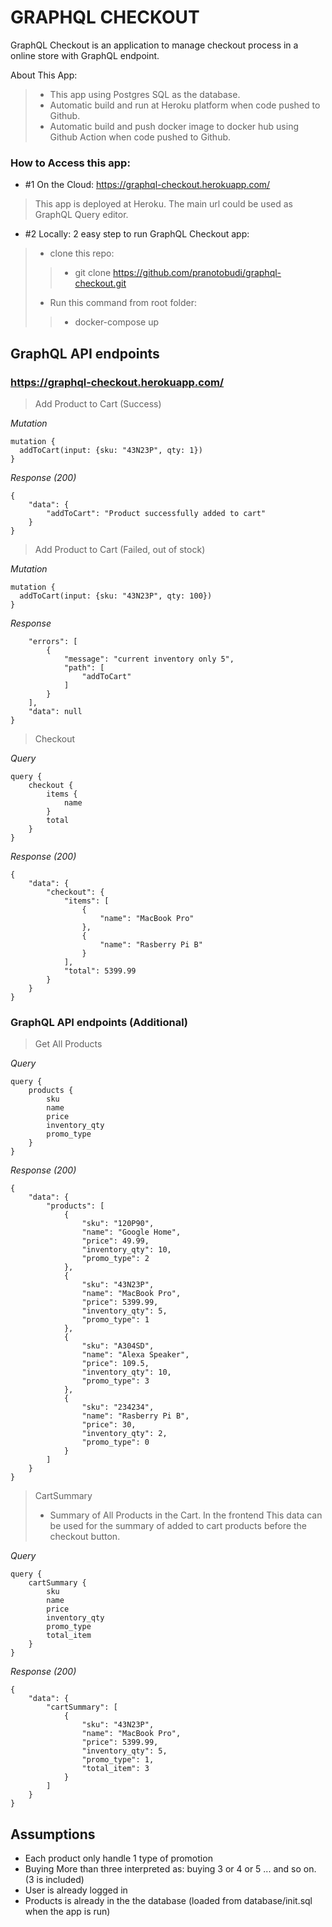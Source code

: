 # GRAPHQL CHECKOUT

GraphQL Checkout is an application to manage checkout process in a online store with GraphQL endpoint. 

About This App:
>- This app using Postgres SQL as the database. 
>- Automatic build and run at Heroku platform when code pushed to Github.
>- Automatic build and push docker image to docker hub using Github Action when code pushed to Github. 

### How to Access this app: 
* #1 On the Cloud: https://graphql-checkout.herokuapp.com/
> This app is deployed at Heroku. The main url could be used as GraphQL Query editor.

* #2 Locally: 2 easy step to run GraphQL Checkout app:
>- clone this repo: 
>>- git clone https://github.com/pranotobudi/graphql-checkout.git
>- Run this command from root folder:
>>- docker-compose up


## GraphQL API endpoints

### https://graphql-checkout.herokuapp.com/

> Add Product to Cart (Success)

_Mutation_
```
mutation {
  addToCart(input: {sku: "43N23P", qty: 1})
}

```

_Response (200)_
```
{
    "data": {
        "addToCart": "Product successfully added to cart"
    }
}
```

> Add Product to Cart (Failed, out of stock)

_Mutation_
```
mutation {
  addToCart(input: {sku: "43N23P", qty: 100})
}

```

_Response_
```
    "errors": [
        {
            "message": "current inventory only 5",
            "path": [
                "addToCart"
            ]
        }
    ],
    "data": null
}
```


> Checkout

_Query_
```
query {
	checkout {
        items {
            name
        }
        total
    }
}

```

_Response (200)_
```
{
    "data": {
        "checkout": {
            "items": [
                {
                    "name": "MacBook Pro"
                },
                {
                    "name": "Rasberry Pi B"
                }
            ],
            "total": 5399.99
        }
    }
}
```

### GraphQL API endpoints (Additional)

> Get All Products

_Query_
```
query {
	products {
        sku
        name
        price
        inventory_qty
        promo_type
    }
}

```

_Response (200)_
```
{
    "data": {
        "products": [
            {
                "sku": "120P90",
                "name": "Google Home",
                "price": 49.99,
                "inventory_qty": 10,
                "promo_type": 2
            },
            {
                "sku": "43N23P",
                "name": "MacBook Pro",
                "price": 5399.99,
                "inventory_qty": 5,
                "promo_type": 1
            },
            {
                "sku": "A304SD",
                "name": "Alexa Speaker",
                "price": 109.5,
                "inventory_qty": 10,
                "promo_type": 3
            },
            {
                "sku": "234234",
                "name": "Rasberry Pi B",
                "price": 30,
                "inventory_qty": 2,
                "promo_type": 0
            }
        ]
    }
}
```

> CartSummary 
>- Summary of All Products in the Cart. In the frontend This data can be used for the summary of added to cart products before the checkout button. 

_Query_
```
query {
	cartSummary {
        sku
        name
        price
        inventory_qty
        promo_type
        total_item
    }
}
```

_Response (200)_
```
{
    "data": {
        "cartSummary": [
            {
                "sku": "43N23P",
                "name": "MacBook Pro",
                "price": 5399.99,
                "inventory_qty": 5,
                "promo_type": 1,
                "total_item": 3
            }
        ]
    }
}
```


## Assumptions

* Each product only handle 1 type of promotion
* Buying More than three interpreted as: buying 3 or 4 or 5 ... and so on. (3 is included)
* User is already logged in
* Products is already in the the database (loaded from database/init.sql when the app is run)
